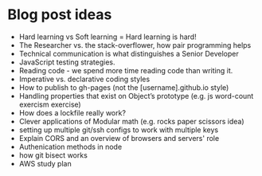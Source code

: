 # Blog post ideas

- Hard learning vs Soft learning = Hard learning is hard!
- The Researcher vs. the stack-overflower, how pair programming helps
- Technical communication is what distinguishes a Senior Developer
- JavaScript testing strategies.
- Reading code - we spend more time reading code than writing it.
- Imperative vs. declarative coding styles
- How to publish to gh-pages (not the [username].github.io style)
- Handling properties that exist on Object’s prototype (e.g. js word-count
  exercism exercise)
- How does a lockfile really work?
- Clever applications of Modular math (e.g. rocks paper scissors idea)
- setting up multiple git/ssh configs to work with multiple keys
- Explain CORS and an overview of browsers and servers' role
- Authenication methods in node
- how git bisect works
- AWS study plan
